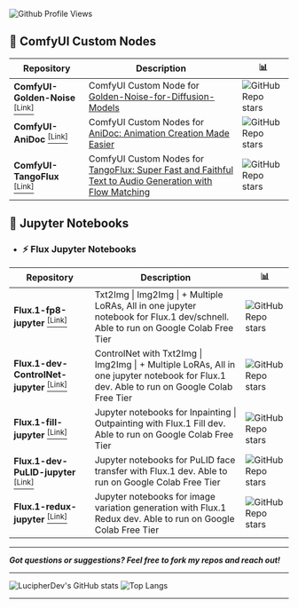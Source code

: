 ![Github Profile Views](https://komarev.com/ghpvc/?username=LucipherDev&label=Profile%20views&style=flat&cacheSeconds=60)

## 🔧 ComfyUI Custom Nodes

| Repository | Description |📊 |
|---|---|---|
| **ComfyUI-Golden-Noise** [<sup>[Link]</sup>](https://github.com/LucipherDev/ComfyUI-Golden-Noise) | ComfyUI Custom Node for [Golden-Noise-for-Diffusion-Models](https://github.com/xie-lab-ml/Golden-Noise-for-Diffusion-Models) | ![GitHub Repo stars](https://img.shields.io/github/stars/LucipherDev/ComfyUI-Golden-Noise?label=%E2%AD%90&style=flat-square&cacheSeconds=60) |
| **ComfyUI-AniDoc** [<sup>[Link]</sup>](https://github.com/LucipherDev/ComfyUI-AniDoc) | ComfyUI Custom Nodes for [AniDoc: Animation Creation Made Easier](https://github.com/yihao-meng/AniDoc) | ![GitHub Repo stars](https://img.shields.io/github/stars/LucipherDev/ComfyUI-AniDoc?label=%E2%AD%90&style=flat-square&cacheSeconds=60) |
| **ComfyUI-TangoFlux** [<sup>[Link]</sup>](https://github.com/LucipherDev/ComfyUI-TangoFlux) | ComfyUI Custom Nodes for [TangoFlux: Super Fast and Faithful Text to Audio Generation with Flow Matching](https://github.com/declare-lab/TangoFlux) | ![GitHub Repo stars](https://img.shields.io/github/stars/LucipherDev/ComfyUI-TangoFlux?label=%E2%AD%90&style=flat-square&cacheSeconds=60) |

## 📓 Jupyter Notebooks

- ### ⚡ Flux Jupyter Notebooks

| Repository | Description | 📊 |
|---|---|---|
| **Flux.1-fp8-jupyter** [<sup>[Link]</sup>](https://github.com/LucipherDev/Flux.1-fp8-jupyter) | Txt2Img \| Img2Img \| + Multiple LoRAs, All in one jupyter notebook for Flux.1 dev/schnell. Able to run on Google Colab Free Tier | ![GitHub Repo stars](https://img.shields.io/github/stars/LucipherDev/Flux.1-fp8-jupyter?label=%E2%AD%90&style=flat-square&cacheSeconds=60) |
| **Flux.1-dev-ControlNet-jupyter** [<sup>[Link]</sup>](https://github.com/LucipherDev/Flux.1-dev-ControlNet-jupyter) | ControlNet with Txt2Img \| Img2Img \| + Multiple LoRAs, All in one jupyter notebook for Flux.1 dev. Able to run on Google Colab Free Tier | ![GitHub Repo stars](https://img.shields.io/github/stars/LucipherDev/Flux.1-dev-ControlNet-jupyter?label=%E2%AD%90&style=flat-square&cacheSeconds=60) |
| **Flux.1-fill-jupyter** [<sup>[Link]</sup>](https://github.com/LucipherDev/Flux.1-fill-jupyter) | Jupyter notebooks for Inpainting \| Outpainting with Flux.1 Fill dev. Able to run on Google Colab Free Tier | ![GitHub Repo stars](https://img.shields.io/github/stars/LucipherDev/Flux.1-fill-jupyter?label=%E2%AD%90&style=flat-square&cacheSeconds=60) |
| **Flux.1-dev-PuLID-jupyter** [<sup>[Link]</sup>](https://github.com/LucipherDev/Flux.1-dev-PuLID-jupyter) | Jupyter notebooks for PuLID face transfer with Flux.1 dev. Able to run on Google Colab Free Tier | ![GitHub Repo stars](https://img.shields.io/github/stars/LucipherDev/Flux.1-dev-PuLID-jupyter?label=%E2%AD%90&style=flat-square&cacheSeconds=60) |
| **Flux.1-redux-jupyter** [<sup>[Link]</sup>](https://github.com/LucipherDev/Flux.1-redux-jupyter) | Jupyter notebooks for image variation generation with Flux.1 Redux dev. Able to run on Google Colab Free Tier | ![GitHub Repo stars](https://img.shields.io/github/stars/LucipherDev/Flux.1-redux-jupyter?label=%E2%AD%90&style=flat-square&cacheSeconds=60) |
____
***Got questions or suggestions? Feel free to fork my repos and reach out!***
____
![LucipherDev's GitHub stats](https://github-readme-stats.vercel.app/api?username=LucipherDev&show_icons=true&theme=dark&hide_border=true&border_radius=1&hide_rank=true#gh-dark-mode-only) 
![Top Langs](https://github-readme-stats.vercel.app/api/top-langs/?username=LucipherDev&theme=dark&hide_border=true&border_radius=1&#gh-dark-mode-only)
____
